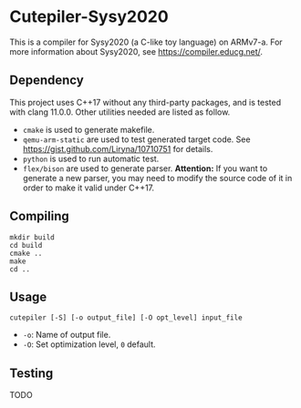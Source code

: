 # Cutepiler-Sysy2020

This is a compiler for Sysy2020 (a C-like toy language) on ARMv7-a. For more information about Sysy2020, see https://compiler.educg.net/. 

## Dependency 

This project uses C++17 without any third-party packages, and is tested with clang 11.0.0. Other utilities needed are listed as follow.
- `cmake` is used to generate makefile. 
- `qemu-arm-static` are used to test generated target code. See https://gist.github.com/Liryna/10710751 for details. 
- `python` is used to run automatic test.
- `flex/bison` are used to generate parser. **Attention:** If you want to generate a new parser, you may need to modify the source code of it in order to make it valid under C++17. 

## Compiling

```
mkdir build
cd build
cmake ..
make
cd ..
```

## Usage 

```
cutepiler [-S] [-o output_file] [-O opt_level] input_file
```

- `-o`: Name of output file. 
- `-O`: Set optimization level, `0` default. 

## Testing

TODO
